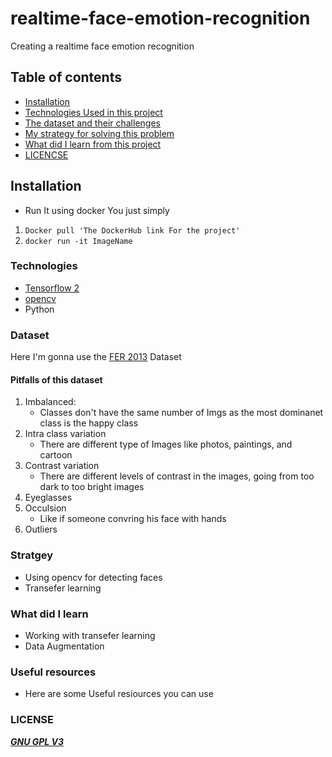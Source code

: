# realtime-face-emotion-recognition
Creating a realtime face emotion recognition 
## Table of contents
- [Installation](#Installation)
- [Technologies Used in this project](#Technologies)
- [The dataset and their challenges](#Dataset)
- [My strategy for solving this problem](#strategy)
- [What did I learn from this project](#what-did-I-learn)
- [LICENCSE](#license)


## Installation
- Run It using docker You just simply 

1. `Docker pull 'The DockerHub link For the project'`
1. `docker run -it ImageName`

### Technologies 
- [Tensorflow 2](https://github.com/tensorflow/tensorflow)
- [opencv](https://github.com/opencv)
- Python

### Dataset
Here I'm gonna use the [FER 2013](https://www.kaggle.com/msambare/fer2013) Dataset 

#### Pitfalls of this dataset
1. Imbalanced:
    - Classes don't have the same number of Imgs as the most dominanet class is the happy class
2. Intra class variation
    - There are different type of Images like photos, paintings, and cartoon
3. Contrast variation
    - There are different levels of contrast in the images, going from too dark to too bright images
4. Eyeglasses
5. Occulsion
    - Like if someone convring his face with hands
6. Outliers 
### Stratgey
- Using opencv for detecting faces
- Transefer learning

### What did I learn
- Working with transefer learning 
- Data Augmentation

### Useful resources
- Here are some Useful resiources you can use
### LICENSE
[***GNU GPL V3***](./LICENSE)